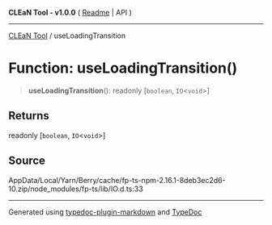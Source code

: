 **CLEaN Tool - v1.0.0** ( [Readme](../README.md) \| API )

***

[CLEaN Tool](../exports.md) / useLoadingTransition

# Function: useLoadingTransition()

> **useLoadingTransition**(): readonly [`boolean`, `IO`\<`void`\>]

## Returns

readonly [`boolean`, `IO`\<`void`\>]

## Source

AppData/Local/Yarn/Berry/cache/fp-ts-npm-2.16.1-8deb3ec2d6-10.zip/node\_modules/fp-ts/lib/IO.d.ts:33

***

Generated using [typedoc-plugin-markdown](https://www.npmjs.com/package/typedoc-plugin-markdown) and [TypeDoc](https://typedoc.org/)
